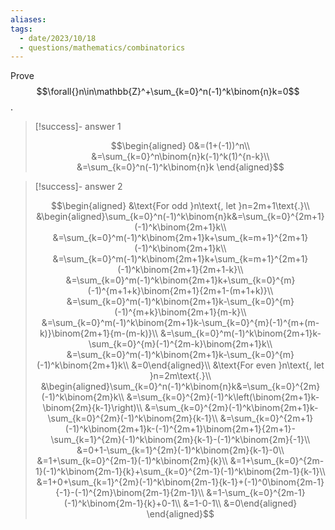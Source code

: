 ```yaml
---
aliases: 
tags:
  - date/2023/10/18
  - questions/mathematics/combinatorics
---
```


Prove $$\forall{}n\in\mathbb{Z}^+\sum_{k=0}^n(-1)^k\binom{n}k=0$$.

> [!success]- answer 1
>
> $$\begin{aligned}
0&=(1+(-1))^n\\
&=\sum_{k=0}^n\binom{n}k(-1)^k(1)^{n-k}\\
&=\sum_{k=0}^n(-1)^k\binom{n}k
\end{aligned}$$

> [!success]- answer 2
>
> $$\begin{aligned}
&\text{For odd }n\text{, let }n=2m+1\text{.}\\
&\begin{aligned}\sum_{k=0}^n(-1)^k\binom{n}k&=\sum_{k=0}^{2m+1}(-1)^k\binom{2m+1}k\\
&=\sum_{k=0}^m(-1)^k\binom{2m+1}k+\sum_{k=m+1}^{2m+1}(-1)^k\binom{2m+1}k\\
&=\sum_{k=0}^m(-1)^k\binom{2m+1}k+\sum_{k=m+1}^{2m+1}(-1)^k\binom{2m+1}{2m+1-k}\\
&=\sum_{k=0}^m(-1)^k\binom{2m+1}k+\sum_{k=0}^{m}(-1)^{m+1+k}\binom{2m+1}{2m+1-(m+1+k)}\\
&=\sum_{k=0}^m(-1)^k\binom{2m+1}k-\sum_{k=0}^{m}(-1)^{m+k}\binom{2m+1}{m-k}\\
&=\sum_{k=0}^m(-1)^k\binom{2m+1}k-\sum_{k=0}^{m}(-1)^{m+(m-k)}\binom{2m+1}{m-(m-k)}\\
&=\sum_{k=0}^m(-1)^k\binom{2m+1}k-\sum_{k=0}^{m}(-1)^{2m-k}\binom{2m+1}k\\
&=\sum_{k=0}^m(-1)^k\binom{2m+1}k-\sum_{k=0}^{m}(-1)^k\binom{2m+1}k\\
&=0\end{aligned}\\
&\text{For even }n\text{, let }n=2m\text{.}\\
&\begin{aligned}\sum_{k=0}^n(-1)^k\binom{n}k&=\sum_{k=0}^{2m}(-1)^k\binom{2m}k\\
&=\sum_{k=0}^{2m}(-1)^k\left(\binom{2m+1}k-\binom{2m}{k-1}\right)\\
&=\sum_{k=0}^{2m}(-1)^k\binom{2m+1}k-\sum_{k=0}^{2m}(-1)^k\binom{2m}{k-1}\\
&=\sum_{k=0}^{2m+1}(-1)^k\binom{2m+1}k-(-1)^{2m+1}\binom{2m+1}{2m+1}-\sum_{k=1}^{2m}(-1)^k\binom{2m}{k-1}-(-1)^k\binom{2m}{-1}\\
&=0+1-\sum_{k=1}^{2m}(-1)^k\binom{2m}{k-1}-0\\
&=1+\sum_{k=0}^{2m-1}(-1)^k\binom{2m}{k}\\
&=1+\sum_{k=0}^{2m-1}(-1)^k\binom{2m-1}{k}+\sum_{k=0}^{2m-1}(-1)^k\binom{2m-1}{k-1}\\
&=1+0+\sum_{k=1}^{2m}(-1)^k\binom{2m-1}{k-1}+(-1)^0\binom{2m-1}{-1}-(-1)^{2m}\binom{2m-1}{2m-1}\\
&=1-\sum_{k=0}^{2m-1}(-1)^k\binom{2m-1}{k}+0-1\\
&=1-0-1\\
&=0\end{aligned}
\end{aligned}$$
